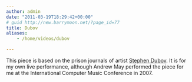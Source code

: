 ```yaml
---
author: admin
date: "2011-03-19T18:29:42+00:00"
# guid http://new.barrymoon.net/?page_id=77
title: Dubov
aliases:
    - /home/videos/dubov

---
```

This piece is based on the prison journals of artist [Stephen Dubov](http://www.dubovsculpture.com/). It is for my own live performance, although Andrew May performed the piece for me at the International Computer Music Conference in 2007.
